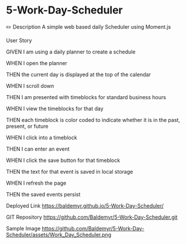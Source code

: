 # 5-Work-Day-Scheduler

✏️ Description
A simple web based daily Scheduler using Moment.js


User Story

GIVEN I am using a daily planner to create a schedule

WHEN I open the planner

THEN the current day is displayed at the top of the calendar

WHEN I scroll down

THEN I am presented with timeblocks for standard business hours

WHEN I view the timeblocks for that day

THEN each timeblock is color coded to indicate whether it is in the past, present, or future

WHEN I click into a timeblock

THEN I can enter an event

WHEN I click the save button for that timeblock

THEN the text for that event is saved in local storage

WHEN I refresh the page

THEN the saved events persist

Deployed Link
https://baldemyr.github.io/5-Work-Day-Scheduler/

GIT Repository
https://github.com/Baldemyr/5-Work-Day-Scheduler.git


Sample Image
https://github.com/Baldemyr/5-Work-Day-Scheduler/assets/Work_Day_Scheduler.png
